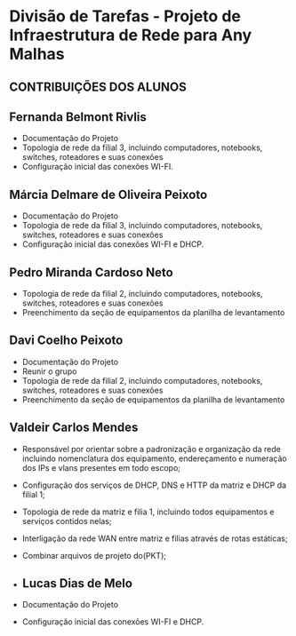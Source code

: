 # Divisão de Tarefas - Projeto de Infraestrutura de Rede para Any Malhas
## CONTRIBUIÇÕES DOS ALUNOS

## Fernanda Belmont Rivlis
- Documentação do Projeto
- Topologia de rede da filial 3, incluindo computadores, notebooks, switches, roteadores e suas conexões
-	Configuração inicial das conexões WI-FI.  

 ## Márcia Delmare de Oliveira Peixoto  
- Documentação do Projeto
- Topologia de rede da filial 3, incluindo computadores, notebooks, switches, roteadores e suas conexões
-	Configuração inicial das conexões WI-FI e DHCP.  

 ## Pedro Miranda Cardoso Neto  
- Topologia de rede da filial 2, incluindo computadores, notebooks, switches, roteadores e suas conexões
-	Preenchimento da seção de equipamentos da planilha de levantamento

## Davi Coelho Peixoto
- Documentação do Projeto
- Reunir o grupo
- Topologia de rede da filial 2, incluindo computadores, notebooks, switches, roteadores e suas conexões
- Preenchimento da seção de equipamentos da planilha de levantamento

## Valdeir Carlos Mendes
- Responsável por orientar sobre a padronização e organização da rede incluindo nomenclatura dos equipamento, endereçamento e numeração dos IPs e vlans presentes em todo escopo;
- Configuração dos serviços de DHCP, DNS e HTTP da matriz e DHCP da filial 1;
- Topologia de rede da matriz e filia 1, incluindo todos equipamentos e serviços contidos nelas;
- Interligação da rede WAN entre matriz e filias através de rotas estáticas;
- Combinar arquivos de projeto do(PKT);

- ## Lucas Dias de Melo
- Documentação do Projeto
- Configuração inicial das conexões WI-FI e DHCP.
  

